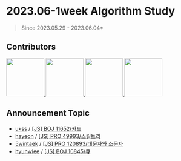 # 2023.06-1week Algorithm Study

> Since 2023.05.29 - 2023.06.04\*

## Contributors

<p>
<a href="https://github.com/ukssss">
  <img src="https://github.com/ukssss.png" width="100">
</a>
<a href="https://github.com/hayeonn2">
  <img src="https://github.com/hayeonn2.png" width="100">
</a>
<a href="https://github.com/5wintaek">
  <img src="https://github.com/5wintaek.png" width="100">
</a>
<a href="https://github.com/hyunwlee-dev">
  <img src="https://github.com/hyunwlee-dev.png" width="100">
</a>
</p>

## Announcement Topic

<!-- 발표할 주제를 다음 양식에 맞게 작성해주세요 ! -->
<!-- 📕 백준 : BOJ 문제번호/문제제목 e.g. [Lang] BOJ 2577/숫자의 개수 -->
<!-- 📗 프로그래머스 : PRO 문제번호/문제제목 e.g. [Lang] PRO 120812/최빈값 구하기 -->
<!-- 백준허브를 사용하시면 프로그래머스의 문제번호도 확인하실 수 있습니다 -->

-   [ukss](https://github.com/ukssss) / [[JS] BOJ 11652/카드](https://www.acmicpc.net/problem/11652)
-   [hayeon](https://github.com/hayeonn2) / [[JS] PRO 49993/스킬트리](https://school.programmers.co.kr/learn/courses/30/lessons/49993)
-   [5wintaek](https://github.com/5wintaek) / [[JS] PRO 120893/대문자와 소문자](https://school.programmers.co.kr/learn/courses/30/lessons/120893)
-   [hyunwlee](https://github.com/hyunwlee-dev) / [[JS] BOJ 10845/큐](https://www.acmicpc.net/problem/10845)
